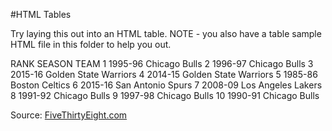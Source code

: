 #HTML Tables

Try laying this out into an HTML table. NOTE - you also have a table sample HTML file in this folder to help you out.

RANK 	SEASON		TEAM
1			1995-96		Chicago Bulls
2			1996-97		Chicago Bulls
3			2015-16		Golden State Warriors
4			2014-15		Golden State Warriors
5			1985-86		Boston Celtics
6			2015-16		San Antonio Spurs
7			2008-09		Los Angeles Lakers
8			1991-92		Chicago Bulls
9			1997-98		Chicago Bulls
10		1990-91		Chicago Bulls

Source:
[FiveThirtyEight.com](http://fivethirtyeight.com/features/after-all-that-the-warriors-arent-even-the-second-best-team-ever/)
